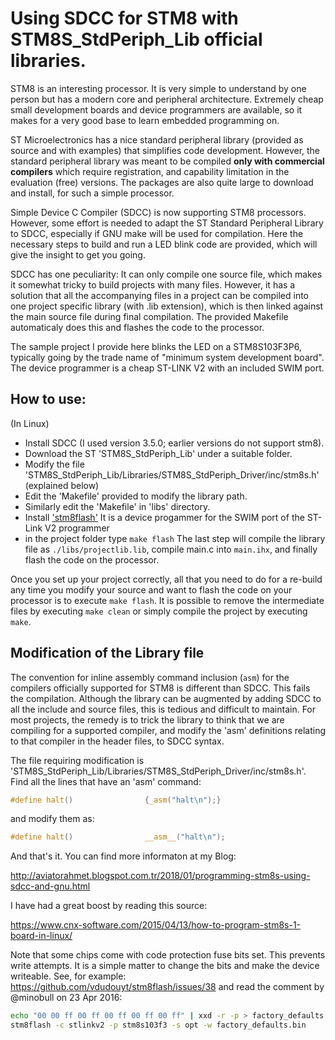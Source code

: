 # Using SDCC for STM8 with STM8S_StdPeriph_Lib official libraries.

STM8 is an interesting processor. It is very simple to understand by one person but has a modern core and peripheral architecture. Extremely cheap small development boards and device programmers are available, so it makes for a very good base to learn embedded programming on. 

ST Microelectronics has a nice standard peripheral library (provided as source and with examples) that simplifies code development. However, the standard peripheral library was meant to be compiled **only with commercial compilers** which require registration, and capability limitation in the evaluation (free) versions. The packages are also quite large to download and install, for such a simple processor.

Simple Device C Compiler (SDCC) is now supporting STM8 processors. However, some effort is needed to adapt the ST Standard Peripheral Library to SDCC, especially if GNU make will be used for compilation. Here the necessary steps to build and run a LED blink code are provided, which will give the insight to get you going. 

SDCC has one peculiarity: It can only compile one source file, which makes it somewhat tricky to build projects with many files. However, it has a solution that all the accompanying files in a project can be compiled into one project specific library (with .lib extension), which is then linked against the main source file during final compilation. The provided Makefile automaticaly does this and flashes the code to the processor.

The sample project I provide here blinks the LED on a STM8S103F3P6, typically going by the trade name of "minimum  system development board". The device programmer is a cheap ST-LINK V2 with an included SWIM port.

## How to use:
(In Linux)
- Install SDCC (I used version 3.5.0; earlier versions do not support stm8). 
- Download the ST 'STM8S_StdPeriph_Lib' under a suitable folder.
- Modify the file 'STM8S_StdPeriph_Lib/Libraries/STM8S_StdPeriph_Driver/inc/stm8s.h' (explained below)
- Edit the 'Makefile' provided to modify the library path.
- Similarly edit the 'Makefile' in 'libs' directory.
- Install ['stm8flash'](https://github.com/vdudouyt/stm8flash/) It is a device progammer for the SWIM port of the ST-Link V2 programmer
- in the project folder type `make flash`
The last step will compile the library file as `./libs/projectlib.lib`, compile main.c into `main.ihx`, and finally flash the code on the processor.

Once you set up your project correctly, all that you need to do for a re-build any time you modify your source and want to flash the code on your processor is to execute `make flash`. It is possible to remove the intermediate files by executing `make clean` or simply compile the project by executing `make`.

## Modification of the Library file

The convention for inline assembly command inclusion (`asm`) for the compilers officially supported for STM8 is different than SDCC. This fails the compilation. Although the library can be augmented by adding SDCC to all the include and source files, this is tedious and difficult to maintain. For most projects, the remedy is to trick the library to think that we are compiling for a supported compiler, and modify the 'asm' definitions relating to that compiler in the header files, to SDCC syntax.

The file requiring modification is 'STM8S_StdPeriph_Lib/Libraries/STM8S_StdPeriph_Driver/inc/stm8s.h'. 
Find all the lines that have an 'asm' command:
```c
#define halt()                {_asm("halt\n");}
```

and modify them as:

```c
#define halt()                __asm__("halt\n");
```

And that's it. You can find more informaton at my Blog:

http://aviatorahmet.blogspot.com.tr/2018/01/programming-stm8s-using-sdcc-and-gnu.html

I have had a great boost by reading this source:

https://www.cnx-software.com/2015/04/13/how-to-program-stm8s-1-board-in-linux/

Note that some chips come with code protection fuse bits set. This prevents write attempts. It is a simple matter to change the bits and make the device writeable. See, for example:
https://github.com/vdudouyt/stm8flash/issues/38 and read the comment by @minobull on 23 Apr 2016:

```bash
echo "00 00 ff 00 ff 00 ff 00 ff 00 ff" | xxd -r -p > factory_defaults.bin
stm8flash -c stlinkv2 -p stm8s103f3 -s opt -w factory_defaults.bin
```
